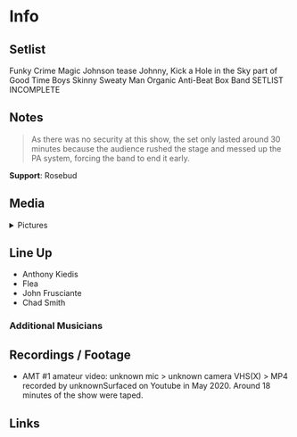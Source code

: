 # Info

## Setlist

Funky Crime
Magic Johnson tease
Johnny, Kick a Hole in the Sky part of
Good Time Boys
Skinny Sweaty Man
Organic Anti-Beat Box Band
SETLIST INCOMPLETE

## Notes

> As there was no security at this show, the set only lasted around 30 minutes because the audience rushed the stage and messed up the PA system, forcing the band to end it early.

**Support**: Rosebud

## Media 

<details>
  <summary>Pictures</summary>
  <!--<img alt="Setlist" title="Setlist" src="_.jpg" height="200" />
  <img alt="Flyer" title="Flyer" src="_.jpg" height="200" />
  <img alt="Clipper" title="Clipper" src="_.jpg" height="200" />
  <img alt="Ticket" title="Ticket" src="_.jpg" height="200" />
  -->
</details>

## Line Up

* Anthony Kiedis
* Flea
* John Frusciante
* Chad Smith

### Additional Musicians

## Recordings / Footage

* AMT #1 amateur video: unknown mic > unknown camera VHS(X) > MP4 recorded by unknownSurfaced on Youtube in May 2020. Around 18 minutes of the show were taped.

## Links